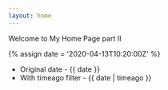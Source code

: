 ```yaml
---
layout: home
---
```


Welcome to My Home Page part II

{% assign date = '2020-04-13T10:20:00Z' %}

- Original date - {{ date }}
- With timeago filter - {{ date | timeago }}
